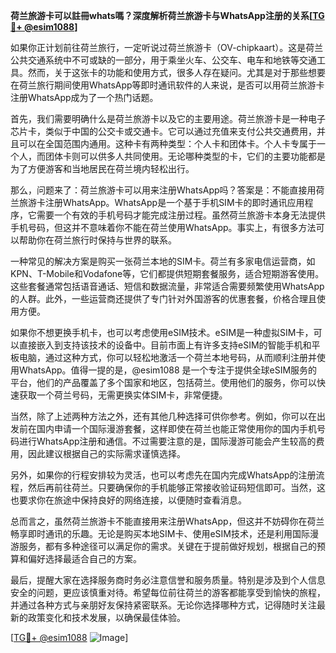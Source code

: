 **荷兰旅游卡可以註冊whats嗎？深度解析荷兰旅游卡与WhatsApp注册的关系[[TG💪+ @esim1088](https://t.me/s/esim1088)]**

如果你正计划前往荷兰旅行，一定听说过荷兰旅游卡（OV-chipkaart）。这是荷兰公共交通系统中不可或缺的一部分，用于乘坐火车、公交车、电车和地铁等交通工具。然而，关于这张卡的功能和使用方式，很多人存在疑问。尤其是对于那些想要在荷兰旅行期间使用WhatsApp等即时通讯软件的人来说，是否可以用荷兰旅游卡注册WhatsApp成为了一个热门话题。

首先，我们需要明确什么是荷兰旅游卡以及它的主要用途。荷兰旅游卡是一种电子芯片卡，类似于中国的公交卡或交通卡。它可以通过充值来支付公共交通费用，并且可以在全国范围内通用。这种卡有两种类型：个人卡和团体卡。个人卡专属于一个人，而团体卡则可以供多人共同使用。无论哪种类型的卡，它们的主要功能都是为了方便游客和当地居民在荷兰境内轻松出行。

那么，问题来了：荷兰旅游卡可以用来注册WhatsApp吗？答案是：不能直接用荷兰旅游卡注册WhatsApp。WhatsApp是一个基于手机SIM卡的即时通讯应用程序，它需要一个有效的手机号码才能完成注册过程。虽然荷兰旅游卡本身无法提供手机号码，但这并不意味着你不能在荷兰使用WhatsApp。事实上，有很多方法可以帮助你在荷兰旅行时保持与世界的联系。

一种常见的解决方案是购买一张荷兰本地的SIM卡。荷兰有多家电信运营商，如KPN、T-Mobile和Vodafone等，它们都提供短期套餐服务，适合短期游客使用。这些套餐通常包括语音通话、短信和数据流量，非常适合需要频繁使用WhatsApp的人群。此外，一些运营商还提供了专门针对外国游客的优惠套餐，价格合理且使用方便。

如果你不想更换手机卡，也可以考虑使用eSIM技术。eSIM是一种虚拟SIM卡，可以直接嵌入到支持该技术的设备中。目前市面上有许多支持eSIM的智能手机和平板电脑，通过这种方式，你可以轻松地激活一个荷兰本地号码，从而顺利注册并使用WhatsApp。值得一提的是，@esim1088 是一个专注于提供全球eSIM服务的平台，他们的产品覆盖了多个国家和地区，包括荷兰。使用他们的服务，你可以快速获取一个荷兰号码，无需更换实体SIM卡，非常便捷。

当然，除了上述两种方法之外，还有其他几种选择可供你参考。例如，你可以在出发前在国内申请一个国际漫游套餐，这样即使在荷兰也能正常使用你的国内手机号码进行WhatsApp注册和通信。不过需要注意的是，国际漫游可能会产生较高的费用，因此建议根据自己的实际需求谨慎选择。

另外，如果你的行程安排较为灵活，也可以考虑先在国内完成WhatsApp的注册流程，然后再前往荷兰。只要确保你的手机能够正常接收验证码短信即可。当然，这也要求你在旅途中保持良好的网络连接，以便随时查看消息。

总而言之，虽然荷兰旅游卡不能直接用来注册WhatsApp，但这并不妨碍你在荷兰畅享即时通讯的乐趣。无论是购买本地SIM卡、使用eSIM技术，还是利用国际漫游服务，都有多种途径可以满足你的需求。关键在于提前做好规划，根据自己的预算和偏好选择最适合自己的方案。

最后，提醒大家在选择服务商时务必注意信誉和服务质量。特别是涉及到个人信息安全的问题，更应该慎重对待。希望每位前往荷兰的游客都能享受到愉快的旅程，并通过各种方式与亲朋好友保持紧密联系。无论你选择哪种方式，记得随时关注最新的政策变化和技术发展，以确保最佳体验。

[[TG💪+ @esim1088](https://t.me/s/esim1088) ![Image](https://i.postimg.cc/4NQfJmqS/Snipaste-2025-05-13-00-14-12.png)]